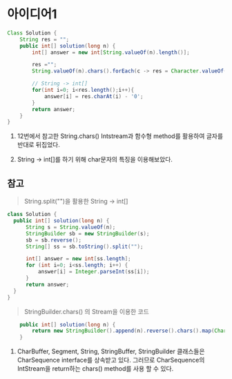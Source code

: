 # 아이디어1
```java
Class Solution {
    String res = "";
    public int[] solution(long n) {
        int[] answer = new int[String.valueOf(n).length()];

        res ="";
        String.valueOf(n).chars().forEach(c -> res = Character.valueOf((char)c) + res);

        // String -> int[]
        for(int i=0; i<res.length();i++){
            answer[i] = res.charAt(i) - '0';
        }
        return answer;
    }
}
```
1. 12번에서 참고한 String.chars() Intstream과 함수형 method를 활용하여 글자를 반대로 뒤집었다.

2. String -> int[]를 하기 위해 char문자의 특징을 이용해보았다.

## 참고

> String.split("")을 활용한 String -> int[]

```java
class Solution {
  public int[] solution(long n) {
      String s = String.valueOf(n);
      StringBuilder sb = new StringBuilder(s);
      sb = sb.reverse();
      String[] ss = sb.toString().split("");

      int[] answer = new int[ss.length];
      for (int i=0; i<ss.length; i++) {
          answer[i] = Integer.parseInt(ss[i]);
      }
      return answer;
  }
}
```

> StringBuilder.chars() 의 Stream을 이용한 코드

```java
    public int[] solution(long n) {
        return new StringBuilder().append(n).reverse().chars().map(Character::getNumericValue).toArray();
    }
```
1. CharBuffer, Segment, String, StringBuffer, StringBuilder 클래스들은 CharSequence interface를 상속받고 있다. 그러므로 CharSequence의 IntStream을 return하는 chars() method를 사용 할 수 있다.


